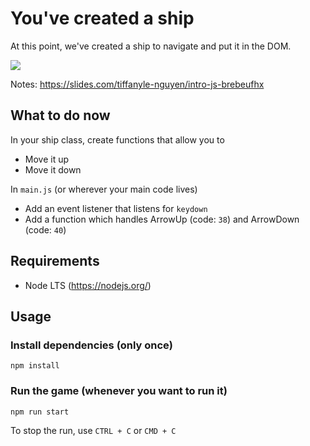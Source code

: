# You've created a ship
At this point, we've created a ship to navigate and put it in the DOM.

![](https://github.com/sirMerr/spaceship-game/blob/1.creation_vaisseau/src/static/Spaceship.svg)

Notes: https://slides.com/tiffanyle-nguyen/intro-js-brebeufhx

## What to do now
In your ship class, create functions that allow you to
* Move it up
* Move it down

In `main.js` (or wherever your main code lives)
* Add an event listener that listens for `keydown`
* Add a function which handles ArrowUp (code: `38`) and ArrowDown (code: `40`)

## Requirements
- Node LTS (https://nodejs.org/)

## Usage
### Install dependencies (only once)
```
npm install
```

### Run the game (whenever you want to run it)
```
npm run start
```
To stop the run, use `CTRL + C` or `CMD + C`
